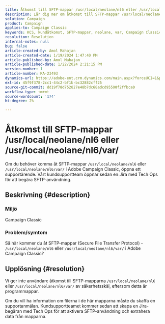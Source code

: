 ```yaml
---
title: Åtkomst till SFTP-mappar /usr/local/neolane/nl6 eller /usr/local/neolane/nl6/var/
description: Lär dig mer om åtkomst till SFTP-mappar /usr/local/neolane/nl6 eller /usr/local/neolane/nl6/var/ i Adobe Campaign Classic. Öppna ett supportärende.
solution: Campaign
product: Campaign
applies-to: Campaign Classic
keywords: KCS, kundåtkomst, SFTP-mappar, neolane, var, Campaign Classic
resolution: Resolution
internal-notes: null
bug: false
article-created-by: Amol Mahajan
article-created-date: 1/19/2024 1:47:40 PM
article-published-by: Amol Mahajan
article-published-date: 1/22/2024 2:21:15 PM
version-number: 1
article-number: KA-23493
dynamics-url: https://adobe-ent.crm.dynamics.com/main.aspx?forceUCI=1&pagetype=entityrecord&etn=knowledgearticle&id=0057654c-d1b6-ee11-a569-6045bd006268
exl-id: 45f9f378-2cc1-44c2-bf1b-bc32882cff25
source-git-commit: dd19f78d752827e48b7dc68adcd95500f2ffbca0
workflow-type: tm+mt
source-wordcount: '174'
ht-degree: 2%

---
```


# Åtkomst till SFTP-mappar /usr/local/neolane/nl6 eller /usr/local/neolane/nl6/var/


Om du behöver komma åt SFTP-mappar `/usr/local/neolane/nl6` eller `/usr/local/neolane/nl6/var/` i Adobe Campaign Classic, öppna ett supportärende. Vårt kundsupportteam öppnar sedan en Jira med Tech Ops för att begära SFTP-användning.

## Beskrivning {#description}


### Miljö

Campaign Classic



### <b>Problem/symtom</b>

Så här kommer du åt SFTP-mappar (Secure File Transfer Protocol) - `/usr/local/neolane/nl6` eller `/usr/local/neolane/nl6/var/` i Adobe Campaign Classic?


## Upplösning {#resolution}


Vi ger inte användare åtkomst till SFTP-mapparna `/usr/local/neolane/nl6` eller `/usr/local/neolane/nl6/var/` av säkerhetsskäl, eftersom detta är programmappar.

Om du vill ha information om filerna i de här mapparna måste du skaffa en supportanmälan. Kundsupportteamet kommer sedan att skapa en Jira-begäran med Tech Ops för att aktivera SFTP-användning och extrahera data från mapparna.
